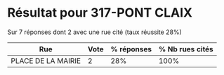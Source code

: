 # Résultat pour 317-PONT CLAIX

Sur 7 réponses dont 2 avec une rue cité (taux réussite 28%)

| Rue | Vote | % réponses | % Nb rues cités|
|-----|------|------------|----------------|
| PLACE DE LA MAIRIE | 2 | 28% | 100%|
